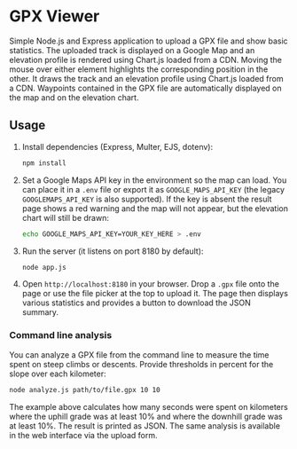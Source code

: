 # GPX Viewer

Simple Node.js and Express application to upload a GPX file and show basic statistics.
The uploaded track is displayed on a Google Map and an elevation profile is rendered using Chart.js loaded from a CDN. Moving the mouse over either element highlights the corresponding position in the other.
It draws the track and an elevation profile using Chart.js loaded from a CDN.
Waypoints contained in the GPX file are automatically displayed on the map and on the elevation chart.

## Usage

1. Install dependencies (Express, Multer, EJS, dotenv):
   ```bash
   npm install
   ```
2. Set a Google Maps API key in the environment so the map can load. You can
   place it in a `.env` file or export it as `GOOGLE_MAPS_API_KEY` (the legacy
   `GOOGLEMAPS_API_KEY` is also supported). If the key is absent the result page
   shows a red warning and the map will not appear, but the elevation chart will
   still be drawn:
   ```bash
   echo GOOGLE_MAPS_API_KEY=YOUR_KEY_HERE > .env
   ```
3. Run the server (it listens on port 8180 by default):
   ```bash
   node app.js
   ```
4. Open `http://localhost:8180` in your browser. Drop a `.gpx` file onto the page
   or use the file picker at the top to upload it. The page then displays various
   statistics and provides a button to download the JSON summary.

### Command line analysis

You can analyze a GPX file from the command line to measure the time spent on
steep climbs or descents. Provide thresholds in percent for the slope over each
kilometer:

```bash
node analyze.js path/to/file.gpx 10 10
```

The example above calculates how many seconds were spent on kilometers where the
uphill grade was at least 10% and where the downhill grade was at least 10%.
The result is printed as JSON. The same analysis is available in the web
interface via the upload form.
